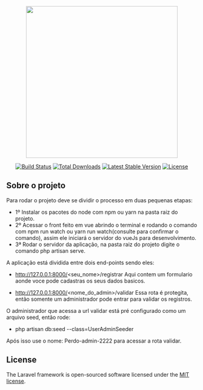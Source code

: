 <p align="center"><a href="https://laravel.com" target="_blank"><img src="https://raw.githubusercontent.com/laravel/art/master/logo-lockup/5%20SVG/2%20CMYK/1%20Full%20Color/laravel-logolockup-cmyk-red.svg" width="400"></a></p>

<p align="center">
<a href="https://travis-ci.org/laravel/framework"><img src="https://travis-ci.org/laravel/framework.svg" alt="Build Status"></a>
<a href="https://packagist.org/packages/laravel/framework"><img src="https://poser.pugx.org/laravel/framework/d/total.svg" alt="Total Downloads"></a>
<a href="https://packagist.org/packages/laravel/framework"><img src="https://poser.pugx.org/laravel/framework/v/stable.svg" alt="Latest Stable Version"></a>
<a href="https://packagist.org/packages/laravel/framework"><img src="https://poser.pugx.org/laravel/framework/license.svg" alt="License"></a>
</p>

## Sobre o projeto

Para rodar o projeto deve se dividir o processo em duas pequenas etapas: 
- 1º Instalar os pacotes do node com npm ou yarn na pasta raiz do projeto.
- 2º Acessar o front feito em vue abrindo o terminal e rodando o comando com npm run watch ou yarn run watch(consulte para confirmar o comando), assim ele iniciará o servidor do vueJs para desenvolvimento.
- 3ª Rodar o servidor da aplicação, na pasta raiz do projeto digite o comando php artisan serve.

A aplicação está dividida entre dois end-points sendo eles:

- http://127.0.0.1:8000/<seu_nome>/registrar
Aqui contem um formulario aonde voce pode cadastras os seus dados basicos.

- http://127.0.0.1:8000/<nome_do_admin>/validar
Essa rota é protegita, então somente um administrador pode entrar para validar os registros.

O administrador que acessa a url validar está pré configurado como um arquivo seed, então rode: 
- php artisan db:seed --class=UserAdminSeeder
 
Após isso use o nome: Perdo-admin-2222 para acessar a rota validar.
## License

The Laravel framework is open-sourced software licensed under the [MIT license](https://opensource.org/licenses/MIT).
